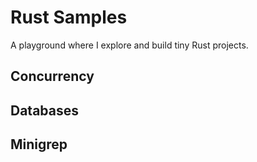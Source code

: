 # Rust Samples
A playground where I explore and build tiny Rust projects.

## Concurrency

## Databases

## Minigrep